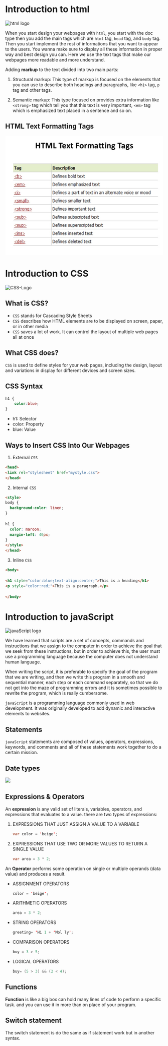 # Introduction to html 

![html logo](https://commandlinetechnologies.com/wp-content/uploads/2021/02/All-about-HTML-Full-form-of-HTML-Structure-of-HTML-Application-of-HTML-Online-HTML-course-CommandLine-Technologies.png)

When you start design your webpages with `html`, you start with the doc type then you add the main tags which are `html` tag, `head` tag, and `body` tag. Then you start implement the rest of informations that you want to appear to the users. You wanna make sure to display all these information in proper way and best design you can. Here we use the text tags that make our webpages more readable and more understand.

Adding **markup** to the text divided into two main parts:

1.  Structural markup: This type of markup is focused on the elements that you can use to describe both headings and paragraphs, like `<h1>` tag, `p` tag and other tags.

2.  Semantic markup: This type focused on provides extra information like `<strong>` tag which tell you that this text is very important, `<em>` tag which is emphasized text placed in a sentence and so on.

## HTML Text Formatting Tags 

![Text Formating Tags](gallery/html-text-formating-tags.jpg)

# Introduction to CSS

![CSS-Logo](https://encrypted-tbn0.gstatic.com/images?q=tbn:ANd9GcTRKZoo4SxadnKgfa09nXKV9Ycpb573tkGQtA&usqp=CAU)

## What is CSS?

* `CSS` stands for Cascading Style Sheets
* `CSS` describes how HTML elements are to be displayed on screen, paper, or in other media
* `CSS` saves a lot of work. It can control the layout of multiple web pages all at once

## What CSS does?

`CSS` is used to define styles for your web pages, including the design, layout and variations in display for different devices and screen sizes.

## CSS Syntax

```css
h1 {
    color:blue;
}
```

* h1: Selector
* color: Property
* blue: Value

## Ways to Insert CSS Into Our Webpages

1.  External `CSS` 

```html
<head>
<link rel="stylesheet" href="mystyle.css">
</head>
```

2.  Internal `CSS`

```html
<style>
body {
  background-color: linen;
}

h1 {
  color: maroon;
  margin-left: 40px;
}
</style>
</head>
```

3.  Inline `CSS`

```html
<body>

<h1 style="color:blue;text-align:center;">This is a heading</h1>
<p style="color:red;">This is a paragraph.</p>

</body>
```

# Introduction to javaScript

![javaScript logo](https://media.vlpt.us/images/soom/post/69ebeb47-c10e-468d-b835-f25bc5607fbe/6288755792019456.jpeg)

We have learned that scripts are a set of concepts, commands and instructions that we assign to the computer in order to achieve the goal that we seek from these instructions, but in order to achieve this, the user must use a programming language because the computer does not understand human language.

When writing the script, it is preferable to specify the goal of the program that we are writing, and then we write this program in a smooth and sequential manner, each step or each command separately, so that we do not get into the maze of programming errors and it is sometimes possible to rewrite the program, which is really cumbersome.

`javaScript` is a programming language commonly used in web development. It was originally developed to add dynamic and interactive elements to websites.

## Statements
`javaScript` statements are composed of values, operators, expressions, keywords, and comments and all of these statements work together to do a certain mission.

## Date types

![](https://csharpcorner.azureedge.net/article/datatypes-in-javascript/Images/Presentation20.jpg)

## Expressions & Operators
An **expression** is any valid set of literals, variables, operators, and expressions that evaluates to a value. there are two types of expressions:

1. EXPRESSIONS THAT JUST ASSIGN A VALUE TO A VARIABLE

    ```java scipt
    var color = 'beige';
    ```

2. EXPRESSIONS THAT USE TWO OR MORE VALUES TO RETURN A SINGLE VALUE

    ```java scipt
    var area = 3 * 2;
    ```

An **Operator** performs some operation on single or multiple operands (data value) and produces a result.


* ASSIGNMENT OPERATORS

    ```java script
    color = 'beige';
    ```

* ARITHMETIC OPERATORS

    ```java script
    area = 3 * 2;
    ```

* STRING OPERATORS

    ```java script
    greeting= 'Hi 1 + 'Mol ly';
    ```

* COMPARISON OPERATORS

    ```java script
    buy = 3 > 5;
    ```

* LOGICAL OPERATORS

    ```java script
    buy= (5 > 3) && (2 < 4);
    ```

## Functions
**Function** is like a big box can hold many lines of code to perform a specific task. and you can use it in more than on place of your program.

## Switch statement

The switch statement is do the same as if statement work but in another syntax.